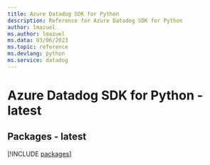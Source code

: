 ```yaml
---
title: Azure Datadog SDK for Python
description: Reference for Azure Datadog SDK for Python
author: lmazuel
ms.author: lmazuel
ms.data: 03/06/2023
ms.topic: reference
ms.devlang: python
ms.service: datadog
---
```

# Azure Datadog SDK for Python - latest
## Packages - latest
[!INCLUDE [packages](datadog-index.md)]
